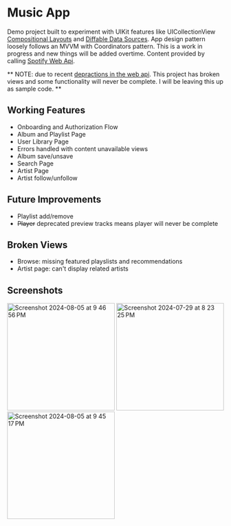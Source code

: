 # Music App

Demo project built to experiment with UIKit features like UICollectionView [Compositional Layouts](https://developer.apple.com/documentation/uikit/uicollectionviewcompositionallayout) and 
[Diffable Data Sources](https://developer.apple.com/documentation/uikit/uicollectionviewdiffabledatasource). App design pattern loosely follows an MVVM with Coordinators pattern.
This is a work in progress and new things will be added overtime.
Content provided by calling [Spotify Web Api](https://developer.spotify.com/documentation/web-api).

** NOTE: due to recent [depractions in the web api](https://developer.spotify.com/blog/2024-11-27-changes-to-the-web-api). This project has broken views and some functionality will never be complete. I will be leaving this up as sample code. **

## Working Features
- Onboarding and Authorization Flow
- Album and Playlist Page
- User Library Page
- Errors handled with content unavailable views
- Album save/unsave
- Search Page
- Artist Page
- Artist follow/unfollow 

## Future Improvements
- Playlist add/remove
- ~~Player~~ deprecated preview tracks means player will never be complete 

## Broken Views
- Browse: missing featured playslists and recommendations
- Artist page: can't display related artists

## Screenshots

<img width="250" alt="Screenshot 2024-08-05 at 9 46 56 PM" src="https://github.com/user-attachments/assets/b763e123-6c69-49a7-8f1c-67f14f3e4f74">

<img width="250" alt="Screenshot 2024-07-29 at 8 23 25 PM" src="https://github.com/user-attachments/assets/f072a1fa-b3ae-4c60-bff2-1ad526051053">

<img width="250" alt="Screenshot 2024-08-05 at 9 45 17 PM" src="https://github.com/user-attachments/assets/685b4a16-4cf5-4883-ac25-a0fdd92a9639">
